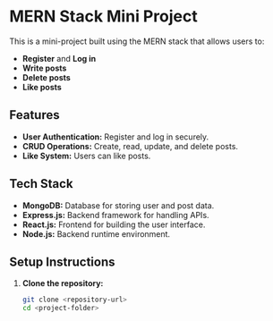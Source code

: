 # MERN Stack Mini Project

This is a mini-project built using the MERN stack that allows users to:  
- **Register** and **Log in**  
- **Write posts**  
- **Delete posts**  
- **Like posts**  

## Features

- **User Authentication:** Register and log in securely.
- **CRUD Operations:** Create, read, update, and delete posts.
- **Like System:** Users can like posts.  

## Tech Stack

- **MongoDB:** Database for storing user and post data.  
- **Express.js:** Backend framework for handling APIs.  
- **React.js:** Frontend for building the user interface.  
- **Node.js:** Backend runtime environment.  

## Setup Instructions

1. **Clone the repository:**  
   ```bash
   git clone <repository-url>
   cd <project-folder>
